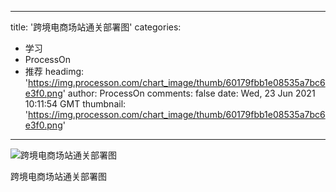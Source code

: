 
---
title: '跨境电商场站通关部署图'
categories: 
 - 学习
 - ProcessOn
 - 推荐
headimg: 'https://img.processon.com/chart_image/thumb/60179fbb1e08535a7bc6e3f0.png'
author: ProcessOn
comments: false
date: Wed, 23 Jun 2021 10:11:54 GMT
thumbnail: 'https://img.processon.com/chart_image/thumb/60179fbb1e08535a7bc6e3f0.png'
---

<div>   
<img class="thumb" alt="跨境电商场站通关部署图" src="https://img.processon.com/chart_image/thumb/60179fbb1e08535a7bc6e3f0.png" referrerpolicy="no-referrer">
<p>跨境电商场站通关部署图</p>  
</div>
            